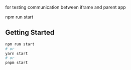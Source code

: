 for testing communication between iframe and parent app

npm run start

## Getting Started

```bash
npm run start
# or
yarn start
# or
pnpm start
```
